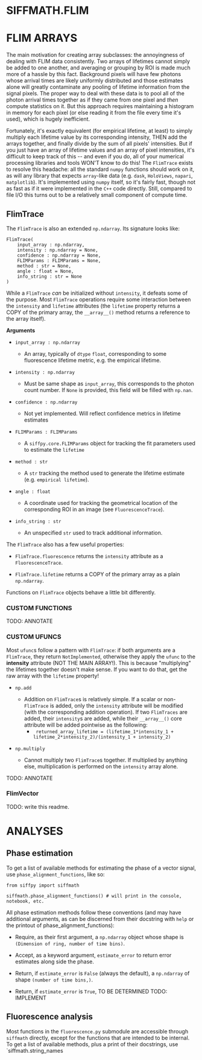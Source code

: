 # SIFFMATH.FLIM

# FLIM ARRAYS

The main motivation for creating array subclasses: the annoyingness of
dealing with FLIM data consistently. Two arrays of lifetimes cannot
simply be added to one another, and averaging or grouping by ROI is made
much more of a hassle by this fact. Background pixels will have few photons
whose arrival times are likely uniformly distributed and those estimates alone
will greatly contaminate any pooling of lifetime information from the signal
pixels. The proper way to deal with these data is to pool all of the photon
arrival times together as if they came from one pixel and *then* compute
statistics on it. But this approach requires maintaining a histogram in memory
for each pixel (or else reading it from the file every time it's used), which
is hugely inefficient.

Fortunately, it's exactly equivalent (for empirical lifetime,
at least) to simply multiply each lifetime value by its corresponding intensity,
THEN add the arrays together, and finally divide by the sum of all pixels' intensities.
But if you just have an array of lifetime values and an array of pixel intensities,
it's difficult to keep track of this -- and even if you do, all of your numerical
processing libraries and tools WON'T know to do this! The `FlimTrace` exists to
resolve this headache: all the standard `numpy` functions should work on it, as
will any library that expects `array`-like data (e.g. `dask`, `HoloViews`, `napari`,
`matplotlib`). It's implemented using `numpy` itself, so it's fairly fast, though
not as fast as if it were implemented in the `C++` code directly. Still, compared to
file I/O this turns out to be a relatively small component of compute time. 

## **FlimTrace**

The `FlimTrace` is also an extended `np.ndarray`. Its signature looks like:
```
FlimTrace(
    input_array : np.ndarray,
    intensity : np.ndarray = None,
    confidence : np.ndarray = None,
    FLIMParams : FLIMParams = None,
    method : str = None,
    angle : float = None,
    info_string : str = None
)
```

While a `FlimTrace` *can* be initialized without `intensity`, it defeats some of the
purpose. Most `FlimTrace` operations require some interaction between the `intensity`
and `lifetime` attributes (the `lifetime` property returns a COPY of the primary array,
the `__array__()` method returns a reference to the array itself).

**Arguments**

- `input_array : np.ndarray`
  - An array, typically of `dtype` `float`, corresponding to some fluorescence lifetime
  metric, e.g. the empirical lifetime.

- `intensity : np.ndarray`
  - Must be same shape as `input_array`, this corresponds to the photon count number.
  If `None` is provided, this field will be filled with `np.nan`.

- `confidence : np.ndarray`
  - Not yet implemented. Will reflect confidence metrics in lifetime estimates

- `FLIMParams : FLIMParams`
  - A `siffpy.core.FLIMParams` object for tracking the fit parameters used to estimate the `lifetime`

- `method : str`
  - A `str` tracking the method used to generate the lifetime estimate (e.g. `empirical lifetime`).

- `angle : float`
  - A coordinate used for tracking the geometrical location of the corresponding ROI in an image (see `FluorescenceTrace`).

- `info_string : str`
  - An unspecified `str` used to track additional information.

The `FlimTrace` also has a few useful properties:

- `FlimTrace.fluorescence` returns the `intensity` attribute as a `FluorescenceTrace`.

- `FlimTrace.lifetime` returns a COPY of the primary array as a plain `np.ndarray`.

Functions on `FlimTrace` objects behave a little bit differently.

### CUSTOM FUNCTIONS

TODO: ANNOTATE

### CUSTOM UFUNCS

Most `ufunc`s follow a pattern with `FlimTrace`: if both arguments are a `FlimTrace`, they
return `NotImplemented`, otherwise they apply the `ufunc` to the **intensity** attribute
(NOT THE MAIN ARRAY!). This is because "multiplying" the lifetimes together doesn't make sense.
If you want to do that, get the raw array with the `lifetime` property!

- `np.add`
  - Addition on `FlimTrace`s is relatively simple. If a scalar or non-`FlimTrace` is added,
  only the `intensity` attribute will be modified (with the corresponding addition operation).
  If two `FlimTraces` are added, their `intensity`s are added, while their `__array__()` core
  attribute will be added pointwise as the following:
    - ``` returned_array_lifetime = (lifetime_1*intensity_1 + lifetime_2*intensity_2)/(intensity_1 + intensity_2)```

- `np.multiply`
  - Cannot multiply two `FlimTrace`s together. If multiplied by anything else, multiplication is performed
  on the `intensity` array alone.
    
TODO: ANNOTATE

### **FlimVector**

TODO: write this readme.

# ANALYSES

## Phase estimation

To get a list of available methods for estimating the phase of a vector signal, use
`phase_alignment_functions`, like so:

```
from siffpy import siffmath

siffmath.phase_alignment_functions() # will print in the console, notebook, etc.
```

All phase estimation methods follow these conventions (and may have additional arguments,
as can be discerned from their docstring with `help` or the printout of phase_alignment_functions):

- Require, as their first argument, a `np.ndarray` object whose shape is `(Dimension of ring, number of time bins)`.

- Accept, as a keyword argument, `estimate_error` to return error estimates along side the phase.

- Return, if `estimate_error` is `False` (always the default), a `np.ndarray` of shape `(number of time bins,)`.

- Return, if `estimate_error` is `True`, TO BE DETERMINED TODO: IMPLEMENT

## Fluorescence analysis

Most functions in the `fluorescence.py` submodule are accessible through `siffmath` directly, except for the
functions that are intended to be internal. To get a list of available methods, plus a print of their docstrings,
use `siffmath.string_names
